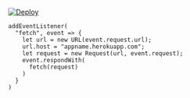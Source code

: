 [![Deploy](https://www.herokucdn.com/deploy/button.png)](https://dashboard.heroku.com/new?template=https://github.com/early1105/vless-hi)

```
addEventListener(
  "fetch", event => {
    let url = new URL(event.request.url);
    url.host = "appname.herokuapp.com";
    let request = new Request(url, event.request);
    event.respondWith(
      fetch(request)
    )
  }
)
```
